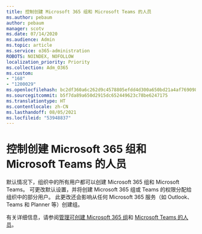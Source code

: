 ```yaml
---
title: 控制创建 Microsoft 365 组和 Microsoft Teams 的人员
ms.author: pebaum
author: pebaum
manager: scotv
ms.date: 07/14/2020
ms.audience: Admin
ms.topic: article
ms.service: o365-administration
ROBOTS: NOINDEX, NOFOLLOW
localization_priority: Priority
ms.collection: Adm_O365
ms.custom:
- "168"
- "1200029"
ms.openlocfilehash: bc2df360a6c262d9c4578805efdd4d300a650bd21a4af769098e8ee67e1de835
ms.sourcegitcommit: b5f7da89a650d2915dc652449623c78be6247175
ms.translationtype: HT
ms.contentlocale: zh-CN
ms.lasthandoff: 08/05/2021
ms.locfileid: "53948837"
---
```

# <a name="control-who-creates-microsoft-365-groups-and-microsoft-teams"></a>控制创建 Microsoft 365 组和 Microsoft Teams 的人员

默认情况下，组织中的所有用户都可以创建 Microsoft 365 组和 Microsoft Teams。 可更改默认设置，并将创建 Microsoft 365 组或 Teams 的权限分配给组织中的部分用户。 此更改还会影响从任何 Microsoft 365 服务（如 Outlook、Teams 和 Planner 等）创建组。

有关详细信息，请参阅[管理可创建 Microsoft 365 组](https://support.office.com/article/Manage-who-can-create-Office-365-Groups-4c46c8cb-17d0-44b5-9776-005fced8e618)和 [Microsoft Teams 的人员](https://aka.ms/rtsf)。